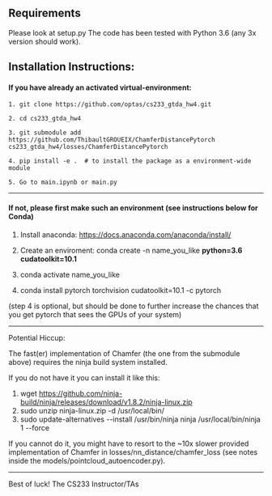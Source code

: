 ## Requirements
Please look at setup.py 
The code has been tested with Python 3.6 (any 3x version should work).

## Installation Instructions:

#### If you have already an activated virtual-environment:
            
    1. git clone https://github.com/optas/cs233_gtda_hw4.git
    
    2. cd cs233_gtda_hw4
    
    3. git submodule add https://github.com/ThibaultGROUEIX/ChamferDistancePytorch cs233_gtda_hw4/losses/ChamferDistancePytorch
        
    4. pip install -e .  # to install the package as a environment-wide module
    
    5. Go to main.ipynb or main.py                

------
#### If not, please first make such an environment (see instructions below for Conda) 

1. Install anaconda: https://docs.anaconda.com/anaconda/install/
 
2. Create an enviroment: conda create -n name_you_like **python=3.6 cudatoolkit=10.1**

3. conda activate name_you_like

4. conda install pytorch torchvision cudatoolkit=10.1 -c pytorch

(step 4 is optional, but should be done to further increase the chances that you 
get pytorch that sees the GPUs of your system)

------
Potential Hiccup:

The fast(er) implementation of Chamfer (the one from the submodule above) requires the ninja build system installed.

If you do not have it you can install it like this:
1. wget https://github.com/ninja-build/ninja/releases/download/v1.8.2/ninja-linux.zip
2. sudo unzip ninja-linux.zip -d /usr/local/bin/
3. sudo update-alternatives --install /usr/bin/ninja ninja /usr/local/bin/ninja 1 --force

If you cannot do it, you might have to resort to the ~10x slower provided implementation of Chamfer in losses/nn_distance/chamfer_loss
(see notes inside the models/pointcloud_autoencoder.py).

-----
Best of luck!
The CS233 Instructor/TAs

